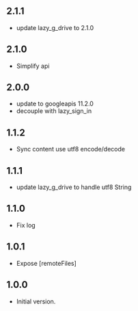 ## 2.1.1
- update lazy_g_drive to 2.1.0
## 2.1.0
- Simplify api
## 2.0.0
- update to googleapis 11.2.0
- decouple with lazy_sign_in
## 1.1.2
- Sync content use utf8 encode/decode
## 1.1.1
- update lazy_g_drive to handle utf8 String
## 1.1.0
- Fix log
## 1.0.1
- Expose [remoteFiles]
## 1.0.0
- Initial version.